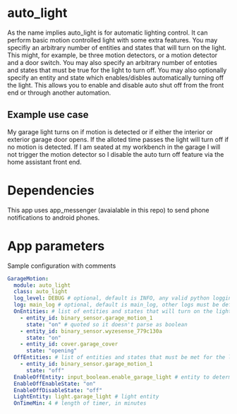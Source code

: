 # auto_light

As the name implies auto_light is for automatic lighting control.  It can perform basic motion controlled light with some extra features. You may specifiy an arbitrary number of entities and states that will turn on the light.  This might, for example, be three motion detectors, or a motion detector and a door switch.  You may also specify an arbitrary number of entoties and states that must be true for the light to turn off. You may also optionally specify an entity and state which enables/disbles automatically turning off the light. This allows you to enable and disable auto shut off from the front end or through another automation.

## Example use case

My garage light turns on if motion is detected or if either the interior or exterior garage door opens. If the alloted time passes the light will turn off if no motion is detected. If I am seated at my workbench in the garage I will not trigger the motion detector so I disable the auto turn off feature via the home assistant front end.

# Dependencies

This app uses app_messenger (avaialable in this repo) to send phone notifications to android phones.

# App parameters

Sample configuration with comments

```yaml
GarageMotion:
  module: auto_light
  class: auto_light
  log_level: DEBUG # optional, default is INFO, any valid python logging level allowed
  log: main_log # optional, default is main_log, other logs must be defined in appdaemon.yaml before use
  OnEntities: # list of entities and states that will turn on the light - This is a boolean OR
    - entity_id: binary_sensor.garage_motion_1
      state: "on" # quoted so it doesn't parse as boolean
    - entity_id: binary_sensor.wyzesense_779c130a
      state: "on"
    - entity_id: cover.garage_cover
      state: "opening"
  OffEntities: # list of entities and states that must be met for the light to auto turn off - This is a boolean AND
    - entity_id: binary_sensor.garage_motion_1
      state: "off"
  EnableOffEntity: input_boolean.enable_garage_light # entity to determine if auto turn off is enabled
  EnableOffEnableState: "on"
  EnableOffDisableState: "off"
  LightEntity: light.garage_light # light entity
  OnTimeMin: 4 # length of timer, in minutes
```




